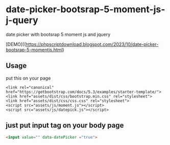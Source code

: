 # date-picker-bootsrap-5-moment-js-j-query
date picker with bootsrap 5 moment js and jquery

[DEMO]((https://phpscriptdownload.blogspot.com/2023/10/date-picker-bootsrap-5-momentjs.html)


## Usage
put this on your page

    <link rel="canonical" href="https://getbootstrap.com/docs/5.3/examples/starter-template/">
    <link href="assets/dist/css/bootstrap.min.css" rel="stylesheet">
    <link href="assets/dist/css/css.css" rel="stylesheet">
    <script src="assets/js/moment.js"></script>
    <script src="assets/js/datepick.js"></script>

## just put input tag on your body page
```html
<input value="" data-datePicker ="true">


